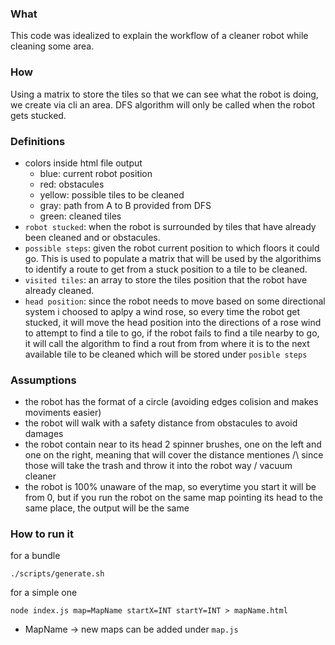 ### What
This code was idealized to explain the workflow of a cleaner robot while cleaning some area.

### How
Using a matrix to store the tiles so that we can see what the robot is doing, we create via cli an area. DFS algorithm will only be called when the robot gets stucked.

### Definitions
* colors inside html file output
    * blue: current robot position
    * red: obstacules
    * yellow: possible tiles to be cleaned
    * gray: path from A to B provided from DFS
    * green: cleaned tiles
* `robot stucked`: when the robot is surrounded by tiles that have already been cleaned and or obstacules.
* `possible steps`: given the robot current position to which floors it could go. This is used to populate a matrix that will be used by the algorithims to identify a route to get from a stuck position to a tile to be cleaned.
* `visited tiles`: an array to store the tiles position that the robot have already cleaned.
* `head position`: since the robot needs to move based on some directional system i choosed to aplpy a wind rose, so every time the robot get stucked, it will move the head position into the directions of a rose wind to attempt to find a tile to go, if the robot fails to find a tile nearby to go, it will call the algorithm to find a rout from from where it is to the next available tile to be cleaned which will be stored under `posible steps`


### Assumptions
* the robot has the format of a circle (avoiding edges colision and makes moviments easier)
* the robot will walk with a safety distance from obstacules to avoid damages
* the robot contain near to its head 2 spinner brushes, one on the left and one on the right, meaning that will cover the distance mentiones /\ since those will take the trash and throw it into the robot way / vacuum cleaner
* the robot is 100% unaware of the map, so everytime you start it will be from 0, but if you run the robot on the same map pointing its head to the same place, the output will be the same


### How to run it
for a bundle
```
./scripts/generate.sh
```

for a simple one
```
node index.js map=MapName startX=INT startY=INT > mapName.html
```

* MapName -> new maps can be added under `map.js`

